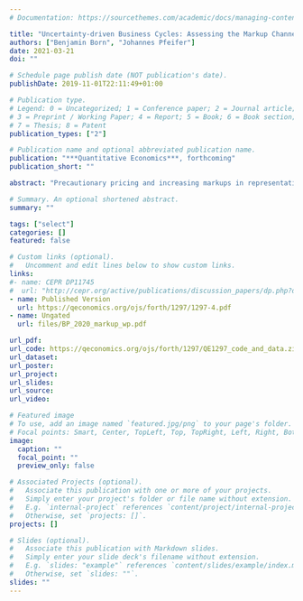 ```yaml
---
# Documentation: https://sourcethemes.com/academic/docs/managing-content/

title: "Uncertainty-driven Business Cycles: Assessing the Markup Channel"
authors: ["Benjamin Born", "Johannes Pfeifer"]
date: 2021-03-21
doi: ""

# Schedule page publish date (NOT publication's date).
publishDate: 2019-11-01T22:11:49+01:00

# Publication type.
# Legend: 0 = Uncategorized; 1 = Conference paper; 2 = Journal article;
# 3 = Preprint / Working Paper; 4 = Report; 5 = Book; 6 = Book section;
# 7 = Thesis; 8 = Patent
publication_types: ["2"]

# Publication name and optional abbreviated publication name.
publication: "***Quantitative Economics***, forthcoming"
publication_short: ""

abstract: "Precautionary pricing and increasing markups in representative-agent DSGE models with nominal rigidities are commonly used to generate negative output effects of uncertainty shocks. We assess whether this theoretical model channel is consistent with the data. Three things stand out. First, consistent with precautionary wage setting, we find that wage markups increase after uncertainty shocks. Second, the impulse responses of price markups are largely inconsistent with the standard model, both at the aggregate as well as the industry level. Finally, and in contrast to times-series evidence, our theoretical model robustly predicts that uncertainty shocks have a quantitatively small impact on the economy."

# Summary. An optional shortened abstract.
summary: ""

tags: ["select"]
categories: []
featured: false

# Custom links (optional).
#   Uncomment and edit lines below to show custom links.
links:
#- name: CEPR DP11745
#  url: "http://cepr.org/active/publications/discussion_papers/dp.php?dpno=11745"
- name: Published Version
  url: https://qeconomics.org/ojs/forth/1297/1297-4.pdf
- name: Ungated
  url: files/BP_2020_markup_wp.pdf

url_pdf:
url_code: https://qeconomics.org/ojs/forth/1297/QE1297_code_and_data.zip
url_dataset:
url_poster:
url_project:
url_slides:
url_source:
url_video:

# Featured image
# To use, add an image named `featured.jpg/png` to your page's folder.
# Focal points: Smart, Center, TopLeft, Top, TopRight, Left, Right, BottomLeft, Bottom, BottomRight.
image:
  caption: ""
  focal_point: ""
  preview_only: false

# Associated Projects (optional).
#   Associate this publication with one or more of your projects.
#   Simply enter your project's folder or file name without extension.
#   E.g. `internal-project` references `content/project/internal-project/index.md`.
#   Otherwise, set `projects: []`.
projects: []

# Slides (optional).
#   Associate this publication with Markdown slides.
#   Simply enter your slide deck's filename without extension.
#   E.g. `slides: "example"` references `content/slides/example/index.md`.
#   Otherwise, set `slides: ""`.
slides: ""
---
```

